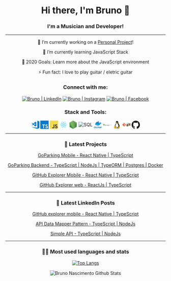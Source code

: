<div align="center">

# Hi there, I'm Bruno 👋

### I'm a Musician and Developer!

---

🔭 I’m currently working on a [Personal Project][personal project]!

🌱 I’m currently learning JavaScript Stack

🥅 2020 Goals: Learn more about the JavaScript environment

⚡ Fun fact: I love to play guitar / eletric guitar

</div>


<div align="center">

### Connect with me:

[<img align="center" alt="Bruno | LinkedIn" width="26px" src="https://image.flaticon.com/icons/svg/174/174857.svg" />][linkedin] [<img align="center" alt="Bruno | Instagram" width="26px" src="https://image.flaticon.com/icons/svg/2111/2111463.svg" />][instagram] [<img align="center" alt="Bruno | Facebook" width="22px" src="https://image.flaticon.com/icons/svg/1384/1384053.svg" />][facebook]

</div>

<div align="center">

### Stack and Tools:

<img align="center" alt="Visual Studio Code" width="26px" src="https://raw.githubusercontent.com/github/explore/80688e429a7d4ef2fca1e82350fe8e3517d3494d/topics/visual-studio-code/visual-studio-code.png" />

<img align="center" alt="TypeScript" width="26px" src="https://raw.githubusercontent.com/github/explore/80688e429a7d4ef2fca1e82350fe8e3517d3494d/topics/typescript/typescript.png" />

<img align="center" alt="JavaScript" width="26px" src="https://raw.githubusercontent.com/github/explore/80688e429a7d4ef2fca1e82350fe8e3517d3494d/topics/javascript/javascript.png" />

<img align="center" alt="React" width="26px" src="https://raw.githubusercontent.com/github/explore/80688e429a7d4ef2fca1e82350fe8e3517d3494d/topics/react-native/react-native.png" />

<img align="center" alt="Node.js" width="26px" src="https://raw.githubusercontent.com/github/explore/80688e429a7d4ef2fca1e82350fe8e3517d3494d/topics/nodejs/nodejs.png" />

<img align="center" alt="SQL" width="26px" src="https://image.flaticon.com/icons/svg/1265/1265531.svg" />

<img align="center" alt="Docker" width="26px" src="https://raw.githubusercontent.com/github/explore/80688e429a7d4ef2fca1e82350fe8e3517d3494d/topics/docker/docker.png" />

<img align="center" alt="MongoDB" width="26px" src="https://raw.githubusercontent.com/github/explore/80688e429a7d4ef2fca1e82350fe8e3517d3494d/topics/mongodb/mongodb.png" />

<img align="center" alt="MongoDB" width="26px" src="https://raw.githubusercontent.com/github/explore/80688e429a7d4ef2fca1e82350fe8e3517d3494d/topics/linux/linux.png" />

<img align="center" alt="Git" width="26px" src="https://raw.githubusercontent.com/github/explore/80688e429a7d4ef2fca1e82350fe8e3517d3494d/topics/git/git.png" />

<img align="center" alt="GitHub" width="26px" src="https://raw.githubusercontent.com/github/explore/78df643247d429f6cc873026c0622819ad797942/topics/github/github.png" />

</div>

---

<div align="center">

### 💁 Latest Projects

[GoParking Mobile - React Native | TypeScript](https://github.com/Bruno-hub19/goparking-mobile)

[GoParking Backend - TypeScript | NodeJs | TypeORM | Postgres | Docker](https://github.com/Bruno-hub19/goparking-backend)

[GitHub Explorer Mobile - React Native | TypeScript](https://github.com/Bruno-hub19/GitHub-explorer-mobile)

[GitHub Explorer web - ReactJs | TypeScript](https://github.com/Bruno-hub19/GitHub-explorer)

</div>

---

<div align="center">

### 📕 Latest LinkedIn Posts

[GitHub explorer mobile - React Native | TypeScript](https://www.linkedin.com/posts/bruno-nascimento-35803217b_gostack-rocketseat-reactjs-activity-6686315338142900225-Qkej)

[API Data Mapper Pattern - TypeScript | NodeJs](https://www.linkedin.com/posts/bruno-nascimento-35803217b_typescript-nodejs-gostack-activity-6681282270709469184-U7TQ)

[Simple API - TypeScript | NodeJs](https://www.linkedin.com/posts/bruno-nascimento-35803217b_nodejs-javascript-fullstack-activity-6678693374733627392-somt)

</div>

---

<div align="center">

### 🧑‍💻 Most used languages and stats

[![Top Langs](https://github-readme-stats.vercel.app/api/top-langs/?username=Bruno-hub19&layout=compact&hide_border=true&theme=dracula)](https://github.com/anuraghazra/github-readme-stats)

<img align="center" alt="Bruno Nascimento Github Stats" src="https://github-readme-stats.vercel.app/api?username=Bruno-hub19&show_icons=true&hide_border=true&theme=dracula" />

</div>

[personal project]: https://github.com/Bruno-hub19/goparking-mobile
[instagram]: https://instagram.com/brunofernasc19
[facebook]: https://facebook.com/Bruno-Nascimento
[linkedin]: https://www.linkedin.com/in/bruno-nascimento-35803217b/